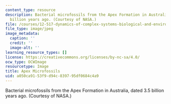 ```yaml
---
content_type: resource
description: Bacterial microfossils from the Apex Formation in Australia, dated 3.5
  billion years ago. (Courtesy of NASA.)
file: /courses/12-517-dynamics-of-complex-systems-biological-and-environmental-coevolution-preceding-the-cambrian-explosion-spring-2005/a050ca9153f9d94c839795df0684c4a9_apex_microfossils.jpg
file_type: image/jpeg
image_metadata:
  caption: ''
  credit: ''
  image-alt: ''
learning_resource_types: []
license: https://creativecommons.org/licenses/by-nc-sa/4.0/
ocw_type: OCWImage
resourcetype: Image
title: Apex Microfossils
uid: a050ca91-53f9-d94c-8397-95df0684c4a9
---
```

Bacterial microfossils from the Apex Formation in Australia, dated 3.5 billion years ago. (Courtesy of NASA.)